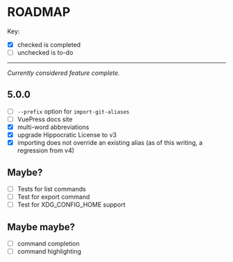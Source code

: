 # ROADMAP

Key:

- [x] checked is completed
- [ ] unchecked is to-do

---

_Currently considered feature complete._

## 5.0.0

- [ ] `--prefix` option for `import-git-aliases`
- [ ] VuePress docs site
- [x] multi-word abbreviations
- [x] upgrade Hippocratic License to v3
- [x] importing does not override an existing alias (as of this writing, a regression from v4)

## Maybe?

- [ ] Tests for list commands
- [ ] Test for export command
- [ ] Test for XDG_CONFIG_HOME support

## Maybe maybe?

- [ ] command completion
- [ ] command highlighting
